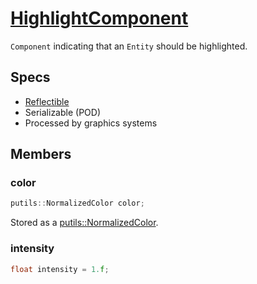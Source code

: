 # [HighlightComponent](HighlightComponent.hpp)

`Component` indicating that an `Entity` should be highlighted.

## Specs

* [Reflectible](https://github.com/phisko/putils/blob/master/reflection.md)
* Serializable (POD)
* Processed by graphics systems

## Members

### color

```cpp
putils::NormalizedColor color;
```

Stored as a [putils::NormalizedColor](https://github.com/phisko/putils/blob/master/Color.md).

### intensity

```cpp
float intensity = 1.f;
```